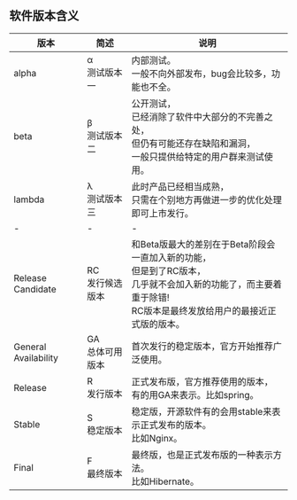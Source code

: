 软件版本含义
------------------

| 版本                 | 简述                 | 说明                                                         |
| -------------------- | -------------------- | ------------------------------------------------------------ |
| alpha                | α <br/>测试版本一    | 内部测试。<br/>一般不向外部发布，bug会比较多，功能也不全。   |
| beta                 | β <br/>测试版本二    | 公开测试，<br/>已经消除了软件中大部分的不完善之处，<br/>但仍有可能还存在缺陷和漏洞，<br>一般只提供给特定的用户群来测试使用。 |
| lambda               | λ <br/>测试版本三    | 此时产品已经相当成熟，<br/>只需在个别地方再做进一步的优化处理即可上市发行。 |
| -                    | -                    | -                                                            |
| Release Candidate    | RC <br/>发行候选版本 | 和Beta版最大的差别在于Beta阶段会一直加入新的功能，<br/>但是到了RC版本，<br/>几乎就不会加入新的功能了，而主要着重于除错! <br>RC版本是最终发放给用户的最接近正式版的版本。 |
| General Availability | GA <br/>总体可用版本 | 首次发行的稳定版本，官方开始推荐广泛使用。                   |
| Release              | R  <br/>发行版本     | 正式发布版，官方推荐使用的版本，<br/>有的用GA来表示。比如spring。 |
| Stable               | S <br/>稳定版本      | 稳定版，开源软件有的会用stable来表示正式发布的版本。<br/>比如Nginx。 |
| Final                | F <br>最终版本       | 最终版，也是正式发布版的一种表示方法。<br/>比如Hibernate。   |

